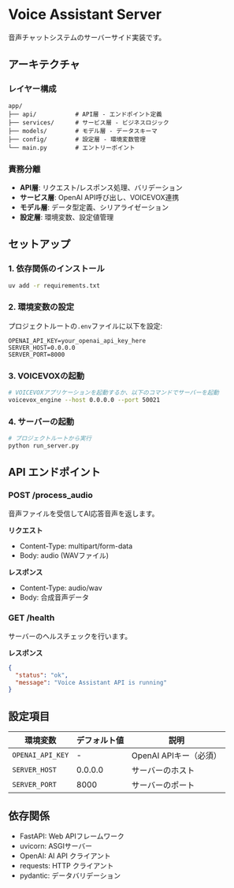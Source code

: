 # Voice Assistant Server

音声チャットシステムのサーバーサイド実装です。

## アーキテクチャ

### レイヤー構成
```
app/
├── api/           # API層 - エンドポイント定義
├── services/      # サービス層 - ビジネスロジック
├── models/        # モデル層 - データスキーマ
├── config/        # 設定層 - 環境変数管理
└── main.py        # エントリーポイント
```

### 責務分離
- **API層**: リクエスト/レスポンス処理、バリデーション
- **サービス層**: OpenAI API呼び出し、VOICEVOX連携
- **モデル層**: データ型定義、シリアライゼーション
- **設定層**: 環境変数、設定値管理

## セットアップ

### 1. 依存関係のインストール
```bash
uv add -r requirements.txt
```

### 2. 環境変数の設定
プロジェクトルートの`.env`ファイルに以下を設定:
```
OPENAI_API_KEY=your_openai_api_key_here
SERVER_HOST=0.0.0.0
SERVER_PORT=8000
```

### 3. VOICEVOXの起動
```bash
# VOICEVOXアプリケーションを起動するか、以下のコマンドでサーバーを起動
voicevox_engine --host 0.0.0.0 --port 50021
```

### 4. サーバーの起動
```bash
# プロジェクトルートから実行
python run_server.py
```

## API エンドポイント

### POST /process_audio
音声ファイルを受信してAI応答音声を返します。

**リクエスト**
- Content-Type: multipart/form-data
- Body: audio (WAVファイル)

**レスポンス**
- Content-Type: audio/wav
- Body: 合成音声データ

### GET /health
サーバーのヘルスチェックを行います。

**レスポンス**
```json
{
  "status": "ok",
  "message": "Voice Assistant API is running"
}
```

## 設定項目

| 環境変数 | デフォルト値 | 説明 |
|----------|-------------|------|
| `OPENAI_API_KEY` | - | OpenAI APIキー（必須） |
| `SERVER_HOST` | 0.0.0.0 | サーバーのホスト |
| `SERVER_PORT` | 8000 | サーバーのポート |

## 依存関係

- FastAPI: Web APIフレームワーク
- uvicorn: ASGIサーバー
- OpenAI: AI API クライアント
- requests: HTTP クライアント
- pydantic: データバリデーション
